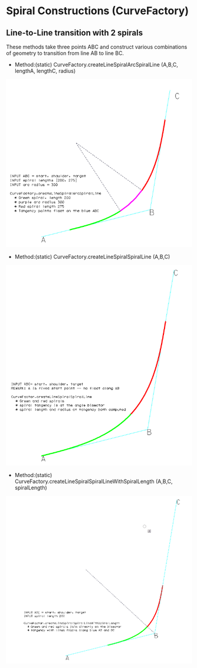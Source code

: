 # Spiral Constructions (CurveFactory)

## Line-to-Line transition with 2 spirals

These methods take three points ABC and construct various combinations of geometry to transition from line AB to line BC.

* Method:(static) CurveFactory.createLineSpiralArcSpiralLine (A,B,C, lengthA, lengthC, radius)

![>](./figs/Spiral/createLineSpiralArcSpiralLine.png)

* Method:(static) CurveFactory.createLineSpiralSpiralLine (A,B,C)

![>](./figs/Spiral/createLineSpiralSpiralLine.png)

* Method:(static) CurveFactory.createLineSpiralSpiralLineWithSpiralLength (A,B,C, spiralLength)

![>](./figs/Spiral/createLineSpiralSpiralLineWithSpiralLength.png)








